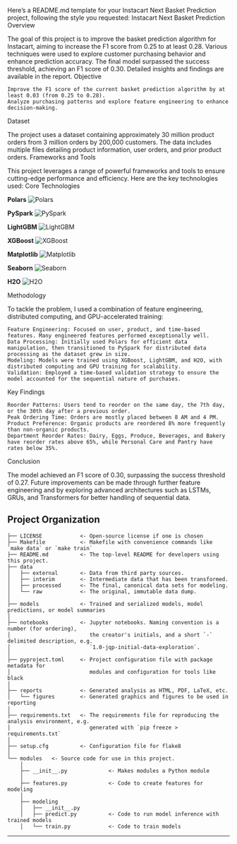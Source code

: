 Here’s a README.md template for your Instacart Next Basket Prediction project, following the style you requested:
Instacart Next Basket Prediction
Overview

The goal of this project is to improve the basket prediction algorithm for Instacart, aiming to increase the F1 score from 0.25 to at least 0.28. Various techniques were used to explore customer purchasing behavior and enhance prediction accuracy. The final model surpassed the success threshold, achieving an F1 score of 0.30. Detailed insights and findings are available in the report.
Objective

    Improve the F1 score of the current basket prediction algorithm by at least 0.03 (from 0.25 to 0.28).
    Analyze purchasing patterns and explore feature engineering to enhance decision-making.

Dataset

The project uses a dataset containing approximately 30 million product orders from 3 million orders by 200,000 customers. The data includes multiple files detailing product information, user orders, and prior product orders.
Frameworks and Tools

This project leverages a range of powerful frameworks and tools to ensure cutting-edge performance and efficiency. Here are the key technologies used:
Core Technologies

**Polars** ![Polars](https://img.shields.io/badge/Polars-9B5B3F?style=flat-square&logo=polars&logoColor=white)

**PySpark** ![PySpark](https://img.shields.io/badge/PySpark-EE4C2C?style=flat-square&logo=apache-spark&logoColor=white)

**LightGBM** ![LightGBM](https://img.shields.io/badge/LightGBM-F9A828?style=flat-square&logo=lightgbm&logoColor=black)

**XGBoost** ![XGBoost](https://img.shields.io/badge/XGBoost-FF9900?style=flat-square&logo=xgboost&logoColor=white)

**Matplotlib** ![Matplotlib](https://img.shields.io/badge/Matplotlib-003B57?style=flat-square&logo=matplotlib&logoColor=white)

**Seaborn** ![Seaborn](https://img.shields.io/badge/Seaborn-9C27B0?style=flat-square&logo=seaborn&logoColor=white)

**H2O** ![H2O](https://img.shields.io/badge/H2O-53B3F1?style=flat-square&logo=h2o&logoColor=white)


Methodology

To tackle the problem, I used a combination of feature engineering, distributed computing, and GPU-accelerated training:

    Feature Engineering: Focused on user, product, and time-based features. Many engineered features performed exceptionally well.
    Data Processing: Initially used Polars for efficient data manipulation, then transitioned to PySpark for distributed data processing as the dataset grew in size.
    Modeling: Models were trained using XGBoost, LightGBM, and H2O, with distributed computing and GPU training for scalability.
    Validation: Employed a time-based validation strategy to ensure the model accounted for the sequential nature of purchases.

Key Findings

    Reorder Patterns: Users tend to reorder on the same day, the 7th day, or the 30th day after a previous order.
    Peak Ordering Time: Orders are mostly placed between 8 AM and 4 PM.
    Product Preference: Organic products are reordered 8% more frequently than non-organic products.
    Department Reorder Rates: Dairy, Eggs, Produce, Beverages, and Bakery have reorder rates above 65%, while Personal Care and Pantry have rates below 35%.

Conclusion

The model achieved an F1 score of 0.30, surpassing the success threshold of 0.27. Future improvements can be made through further feature engineering and by exploring advanced architectures such as LSTMs, GRUs, and Transformers for better handling of sequential data.

## Project Organization

```
├── LICENSE            <- Open-source license if one is chosen
├── Makefile           <- Makefile with convenience commands like `make data` or `make train`
├── README.md          <- The top-level README for developers using this project.
├── data
│   ├── external       <- Data from third party sources.
│   ├── interim        <- Intermediate data that has been transformed.
│   ├── processed      <- The final, canonical data sets for modeling.
│   └── raw            <- The original, immutable data dump.
│
├── models             <- Trained and serialized models, model predictions, or model summaries
│
├── notebooks          <- Jupyter notebooks. Naming convention is a number (for ordering),
│                         the creator's initials, and a short `-` delimited description, e.g.
│                         `1.0-jqp-initial-data-exploration`.
│
├── pyproject.toml     <- Project configuration file with package metadata for 
│                         modules and configuration for tools like black
│
├── reports            <- Generated analysis as HTML, PDF, LaTeX, etc.
│   └── figures        <- Generated graphics and figures to be used in reporting
│
├── requirements.txt   <- The requirements file for reproducing the analysis environment, e.g.
│                         generated with `pip freeze > requirements.txt`
│
├── setup.cfg          <- Configuration file for flake8
│
└── modules   <- Source code for use in this project.
    │
    ├── __init__.py             <- Makes modules a Python module
    │
    ├── features.py             <- Code to create features for modeling
    │
    ├── modeling                
    │   ├── __init__.py 
    │   ├── predict.py          <- Code to run model inference with trained models          
    │   └── train.py            <- Code to train models
```

--------

